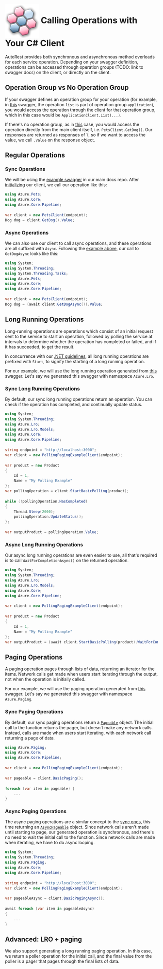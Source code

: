 # <img align="center" src="../images/logo.png">  Calling Operations with Your C# Client

AutoRest provides both synchronous and asynchronous method overloads for each service operation.
Depending on your swagger definition, operations can be accessed through operation groups (TODO: link to swagger docs) on the client,
or directly on the client.

## Operation Group vs No Operation Group

If your swagger defines an operation group for your operation (for example, in [this][operation_group_example] swagger, the operation `list`
is part of operation group `application`), you would access the operation through the client for that operation group, which in this case
would be `ApplicationClient.List(...)`.

If there's no operation group, as in [this][mixin_example] case, you would access the operation directly from the main client
itself, i.e. `PetsClient.GetDog()`. Our responses are returned as responses of `T`, so if we want to access the value, we call `.Value`
on the response object.

## Regular Operations

### Sync Operations

We will be using the [example swagger][pets_swagger] in our main docs repo. After [initializing][initializing] our client, we
call our operation like this:

```csharp
using Azure.Pets;
using Azure.Core;
using Azure.Core.Pipeline;

var client = new PetsClient(endpoint);
Dog dog = client.GetDog().Value;
```

### Async Operations

We can also use our client to call async operations, and these operations are all suffixed with `Async`. Following the [example above](#sync-operations "Sync Operations"),
our call to `GetDogAsync` looks like this:

```csharp
using System;
using System.Threading;
using System.Threading.Tasks;
using Azure.Pets;
using Azure.Core;
using Azure.Core.Pipeline;

var client = new PetsClient(endpoint);
Dog dog = (await client.GetDogAsync()).Value;
```

## Long Running Operations

Long-running operations are operations which consist of an initial request sent to the service to start an operation, followed by polling the service at intervals to determine whether the operation has completed or failed, and if it has succeeded, to get the result.

In concurrence with our [.NET guidelines][poller_guidelines], all long running operations are prefixed with `Start`, to signify the starting of a long running operation.

For our example, we will use the long running operation generated from [this][polling_paging_swagger] swagger. Let's say we generated this swagger with namespace `Azure.Lro`.

### Sync Long Running Operations

By default, our sync long running operations return an operation. You can check if the operation has completed, and continually update status.

```csharp
using System;
using System.Threading;
using Azure.Lro;
using Azure.Lro.Models;
using Azure.Core;
using Azure.Core.Pipeline;

string endpoint = "http://localhost:3000";
var client = new PollingPagingExampleClient(endpoint);

var product = new Product
{
    Id = 1,
    Name = "My Polling Example"
};
var pollingOperation = client.StartBasicPolling(product);

while (!pollingOperation.HasCompleted)
{
    Thread.Sleep(2000);
    pollingOperation.UpdateStatus();
};

var outputProduct = pollingOperation.Value;
```

### Async Long Running Operations

Our async long running operations are even easier to use, all that's required is to call `WaitForCompletionAsync()` on the
returned operation.

```csharp
using System;
using System.Threading;
using Azure.Lro;
using Azure.Lro.Models;
using Azure.Core;
using Azure.Core.Pipeline;

var client = new PollingPagingExampleClient(endpoint);

var product = new Product
{
    Id = 1,
    Name = "My Polling Example"
};
var outputProduct = (await client.StartBasicPolling(product).WaitForCompletionAsync()).Value;
```

## Paging Operations

A paging operation pages through lists of data, returning an iterator for the items. Network calls get made when users start iterating through the output, not when the operation
is initially called.

For our example, we will use the paging operation generated from [this][polling_paging_swagger] swagger. Let's say we generated this swagger with namespace `Azure.Paging`.

### Sync Paging Operations

By default, our sync paging operations return a [`Pageable`][pageable] object. The initial call to the function returns
the pager, but doesn't make any network calls. Instead, calls are made when users start iterating, with each network call returning a page of data.

```csharp
using Azure.Paging;
using Azure.Core;
using Azure.Core.Pipeline;

var client = new PollingPagingExampleClient(endpoint);

var pageable = client.BasicPaging();

foreach (var item in pageable) {
    ...
}
```

### Async Paging Operations

The async paging operations are a similar concept to the [sync ones](#sync-paging-operations "Sync Paging Operations"), this time returning an [`AsyncPageable`][async_pageable]
object. Since network calls aren't
made until starting to page, our generated operation is synchronous, and there's no need to wait the initial call to the function. Since network calls are made when iterating,
we have to do async looping.

```csharp
using System;
using System.Threading;
using Azure.Paging;
using Azure.Core;
using Azure.Core.Pipeline;

string endpoint = "http://localhost:3000";
var client = new PollingPagingExampleClient(endpoint);

var pageableAsync = client.BasicPagingAsync();

await foreach (var item in pageableAsync)
{
    ...
}
```

## Advanced: LRO + paging

We also support generating a long running paging operation. In this case, we return a poller operation for the initial call, and the final value from the poller is
a pager that pages through the final lists of data.


<!-- LINKS -->
[operation_group_example]: https://github.com/Azure/azure-rest-api-specs/blob/master/specification/batch/data-plane/Microsoft.Batch/stable/2020-09-01.12.0/BatchService.json#L64
[mixin_example]: https://github.com/Azure/autorest/blob/new_docs/docs/openapi/examples/pets.json#L20
[poller_guidelines]: https://azure.github.io/azure-sdk/dotnet_introduction.html#dotnet-longrunning
[pageable]: https://docs.microsoft.com/en-us/dotnet/api/azure.pageable-1?view=azure-dotnet
[async_pageable]: https://docs.microsoft.com/en-us/dotnet/api/azure.asyncpageable-1?view=azure-dotnet
[pets_swagger]: https://github.com/Azure/autorest/blob/master/docs/openapi/examples/pets.json
[initializing]: ./initializing.md
[polling_paging_swagger]: https://github.com/Azure/autorest/blob/master/docs/openapi/examples/pollingPaging.json
